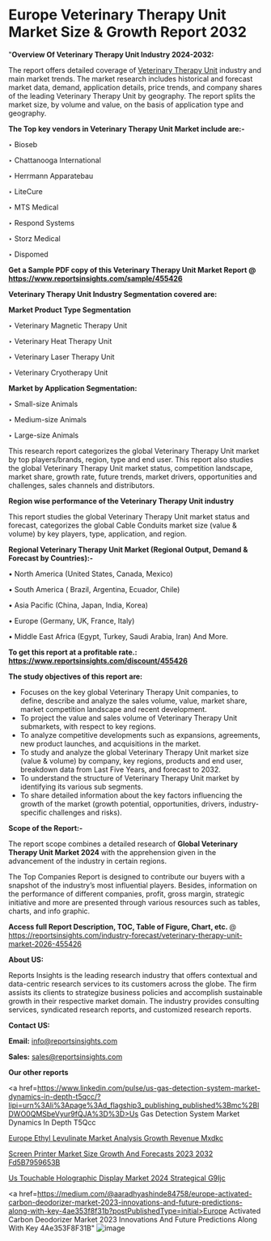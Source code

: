 # Europe Veterinary Therapy Unit Market Size & Growth Report 2032

"<strong>Overview Of Veterinary Therapy Unit Industry 2024-2032:</strong>

The report offers detailed coverage of <a href=https://www.reportsinsights.com/sample/455426>Veterinary Therapy Unit</a> industry and main market trends. The market research includes historical and forecast market data, demand, application details, price trends, and company shares of the leading Veterinary Therapy Unit by geography. The report splits the market size, by volume and value, on the basis of application type and geography.

<strong>The Top key vendors in Veterinary Therapy Unit Market include are:- </strong>

‣ Bioseb

‣ Chattanooga International

‣ Herrmann Apparatebau

‣ LiteCure

‣ MTS Medical

‣ Respond Systems

‣ Storz Medical

‣ Dispomed

<strong>Get a Sample PDF copy of this Veterinary Therapy Unit Market Report </strong><strong>@ <a href=https://www.reportsinsights.com/sample/455426 style=color:#0000ff;>https://www.reportsinsights.com/sample/455426</a> </strong>

<strong>Veterinary Therapy Unit Industry Segmentation covered are:</strong>

<strong>Market Product Type Segmentation</strong>

‣ Veterinary Magnetic Therapy Unit

‣ Veterinary Heat Therapy Unit

‣ Veterinary Laser Therapy Unit

‣ Veterinary Cryotherapy Unit

<strong>Market by Application Segmentation:</strong>

‣ Small-size Animals

‣ Medium-size Animals

‣ Large-size Animals

This research report categorizes the global Veterinary Therapy Unit market by top players/brands, region, type and end user. This report also studies the global Veterinary Therapy Unit market status, competition landscape, market share, growth rate, future trends, market drivers, opportunities and challenges, sales channels and distributors.

<strong>Region wise performance of the Veterinary Therapy Unit industry</strong><strong> </strong>

This report studies the global Veterinary Therapy Unit market status and forecast, categorizes the global Cable Conduits market size (value &amp; volume) by key players, type, application, and region. 

<strong>Regional Veterinary Therapy Unit Market (Regional Output, Demand &amp; Forecast by Countries):-</strong>

• North America (United States, Canada, Mexico)

• South America ( Brazil, Argentina, Ecuador, Chile)

• Asia Pacific (China, Japan, India, Korea)

• Europe (Germany, UK, France, Italy)

• Middle East Africa (Egypt, Turkey, Saudi Arabia, Iran) And More.

<strong>To get this report at a profitable rate.: <a href=https://www.reportsinsights.com/discount/455426 style=color:#0000ff;>https://www.reportsinsights.com/discount/455426</a></strong>

<strong>The study objectives of this report are:</strong>
<ul>
  <li>Focuses on the key global Veterinary Therapy Unit companies, to define, describe and analyze the sales volume, value, market share, market competition landscape and recent development.</li>
  <li>To project the value and sales volume of Veterinary Therapy Unit submarkets, with respect to key regions.</li>
  <li>To analyze competitive developments such as expansions, agreements, new product launches, and acquisitions in the market.</li>
  <li>To study and analyze the global Veterinary Therapy Unit market size (value &amp; volume) by company, key regions, products and end user, breakdown data from Last Five Years, and forecast to 2032.</li>
  <li>To understand the structure of Veterinary Therapy Unit market by identifying its various sub segments.</li>
  <li>To share detailed information about the key factors influencing the growth of the market (growth potential, opportunities, drivers, industry-specific challenges and risks).</li>
</ul>
<strong>Scope of the Report:-</strong><strong> </strong>

The report scope combines a detailed research of <strong>Global Veterinary Therapy Unit Market 2024 </strong>with the apprehension given in the advancement of the industry in certain regions.

The Top Companies Report is designed to contribute our buyers with a snapshot of the industry’s most influential players. Besides, information on the performance of different companies, profit, gross margin, strategic initiative and more are presented through various resources such as tables, charts, and info graphic.

<strong>Access full Report Description, TOC, Table of Figure, Chart, etc. </strong>@   <a href=https://reportsinsights.com/industry-forecast/veterinary-therapy-unit-market-2026-455426 style=color:#0000ff;>https://reportsinsights.com/industry-forecast/veterinary-therapy-unit-market-2026-455426</a>

<strong>About US:</strong>

Reports Insights is the leading research industry that offers contextual and data-centric research services to its customers across the globe. The firm assists its clients to strategize business policies and accomplish sustainable growth in their respective market domain. The industry provides consulting services, syndicated research reports, and customized research reports.

<strong>Contact US:</strong>

<p class=""""><b>Email:</b> <a href=mailto:info@reportsinsights.com>info@reportsinsights.com</a></p>
<p class=""""><b>Sales:</b> <a href=mailto:sales@reportsinsights.com>sales@reportsinsights.com</a></p>

<strong>Our other reports</strong>

<a href=https://www.linkedin.com/pulse/us-gas-detection-system-market-dynamics-in-depth-t5qcc/?lipi=urn%3Ali%3Apage%3Ad_flagship3_publishing_published%3Bmc%2BlDWO0QMSbeVyur9fQJA%3D%3D>Us Gas Detection System Market Dynamics In Depth T5Qcc</a>

<a href=https://www.linkedin.com/pulse/europe-ethyl-levulinate-market-analysis-growth-revenue-mxdkc/>Europe Ethyl Levulinate Market Analysis Growth Revenue Mxdkc</a>

<a href=https://medium.com/@reportinsights.ja/screen-printer-market-size-growth-and-forecasts-2023-2032-fd5b7959653b>Screen Printer Market Size Growth And Forecasts 2023 2032 Fd5B7959653B</a>

<a href=https://www.linkedin.com/pulse/us-touchable-holographic-display-market-2024-strategical-g9ijc/>Us Touchable Holographic Display Market 2024 Strategical G9Ijc</a>

<a href=https://medium.com/@aaradhyashinde84758/europe-activated-carbon-deodorizer-market-2023-innovations-and-future-predictions-along-with-key-4ae353f8f31b?postPublishedType=initial>Europe Activated Carbon Deodorizer Market 2023 Innovations And Future Predictions Along With Key 4Ae353F8F31B</a>"
![image](https://github.com/Jaayaachit/RIResearch/assets/158452289/94a89121-a775-4a6f-9c26-8c4f5a0118ba)
